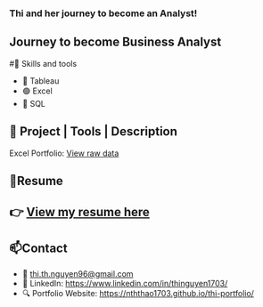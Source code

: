 ### Thi and her journey to become an Analyst!
## Journey to become Business Analyst
#🧰 Skills and tools 
- 🔴 Tableau
- 🟢 Excel
- 🔵 SQL

## 📁 Project | Tools | Description
Excel Portfolio: [View raw data](sales_data.xlsx)

## 📄Resume
👉 [View my resume here]( ./Thi_Nguyen_Resume_2025.pdf )
---
## 📫Contact
- 📧 thi.th.nguyen96@gmail.com
- 💼 LinkedIn: https://www.linkedin.com/in/thinguyen1703/
- 🔍 Portfolio Website: https://nththao1703.github.io/thi-portfolio/
